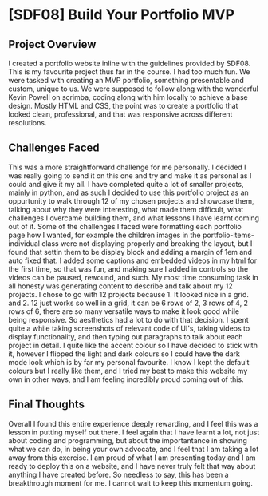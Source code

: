 # [SDF08] Build Your Portfolio MVP


## Project Overview

I created a portfolio website inline with the guidelines provided by SDF08. This is my favourite project thus far in the course. I had too much fun. 
We were tasked with creating an MVP portfolio, something presentable and custom, unique to us. 
We were supposed to follow along with the wonderful Kevin Powell on scrimba, coding along with him locally to achieve a base design. 
Mostly HTML and CSS, the point was to create a portfolio that looked clean, professional, and that was responsive across different resolutions.


## Challenges Faced

This was a more straightforward challenge for me personally. I decided I was really going to send it on this one and try and make it as personal as I could and give it my all. 
I have completed quite a lot of smaller projects, mainly in python, and as such I decided to use this portfolio project as an oppurtunity to walk through 12 of my chosen projects and showcase them, 
talking about why they were interesting, what made them difficult, what challenges I overcame building them, and what lessons I have learnt coming out of it. 
Some of the challenges I faced were formatting each portfolio page how I wanted, for example the children images in the portfolio-items-individual class were not displaying properly and breaking the layout, 
but I found that settin them to be display block and adding a margin of 1em and auto fixed that. I added some captions and embedded videos in my html for the first time, 
so that was fun, and making sure I added in controls so the videos can be paused, rewound, and such. My most time consuming task in all honesty was generating content to describe and talk about my 12 projects. 
I chose to go with 12 projects because 1. It looked nice in a grid. and 2. 12 just works so well in a grid, it can be 6 rows of 2, 3 rows of 4, 2 rows of 6, 
there are so many versatile ways to make it look good while being responsive. So aesthetics had a lot to do with that decision. 
I spent quite a while taking screenshots of relevant code of UI's, taking videos to display functionality, and then typing out paragraphs to talk about each project in detail. 
I quite like the accent colour so I have decided to stick with it, however I flipped the light and dark colours so I could have the dark mode look which is by far my personal favourite. 
I know I kept the default colours but I really like them, and I tried my best to make this website my own in other ways, and I am feeling incredibly proud coming out of this. 


## Final Thoughts

Overall I found this entire experience deeply rewarding, and I feel this was a lesson in putting myself out there. 
I feel again that I have learnt a lot, not just about coding and programming, but about the importantance in showing what we can do, in being your own advocate, and I feel that I am taking a lot away from this exercise. 
I am proud of what I am presenting today and I am ready to deploy this on a website, and I have never truly felt that way about anything I have created before. 
So needless to say, this has been a breakthrough moment for me. I cannot wait to keep this momentum going.
